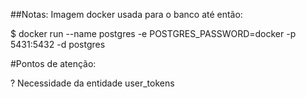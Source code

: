 ##Notas:
Imagem docker usada para o banco até então: 

$ docker run --name postgres -e POSTGRES_PASSWORD=docker -p 5431:5432 -d postgres

#Pontos de atenção:

? Necessidade da entidade user_tokens
